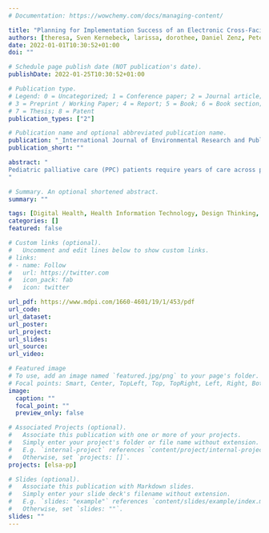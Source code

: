```yaml
---
# Documentation: https://wowchemy.com/docs/managing-content/

title: "Planning for Implementation Success of an Electronic Cross-Facility Health Record for Pediatric Palliative Care Using the Consolidated Framework for Implementation Research (CFIR)"
authors: [theresa, Sven Kernebeck, larissa, dorothee, Daniel Zenz, Peter Haas, boris, Jan Peter Ehlers]
date: 2022-01-01T10:30:52+01:00
doi: ""

# Schedule page publish date (NOT publication's date).
publishDate: 2022-01-25T10:30:52+01:00

# Publication type.
# Legend: 0 = Uncategorized; 1 = Conference paper; 2 = Journal article;
# 3 = Preprint / Working Paper; 4 = Report; 5 = Book; 6 = Book section;
# 7 = Thesis; 8 = Patent
publication_types: ["2"]

# Publication name and optional abbreviated publication name.
publication: "_International Journal of Environmental Research and Public Health_"
publication_short: ""

abstract: "
Pediatric palliative care (PPC) patients require years of care across professions and sectors. Sharing treatment-related information and communicating among different PPC professionals is critical to ensure good quality of care. In Germany, this communication is mostly paper-based and prone to errors. Therefore, an electronic cross-facility health record (ECHR) was participatorily designed with users, wherein information can be shared and PPC professionals can communicate with each other. As this form of electronic health record differs from existing models in Germany, there is a need for successful implementation to ensure a positive impact. Therefore, the facilitators and barriers to the implementation of ECHR in PPC were examined. Using the consolidated framework for implementation research (CFIR), transcripts of 32 interviews, 3 focus groups, and 20 think-aloud studies with PPC professionals were analyzed. CFIR indicated that the ECHR-design was viewed positively by users and can be a facilitator for implementation. Barriers exist, mainly due to the fact that the implementation is not planned, the use of the ECHR involves effort, costs are not covered, and all users must be motivated to use the ECHR for functionality. CFIR helps uncover the crux of the issues that need to be considered when planning ECHR implementation to improve care in PPC.
"

# Summary. An optional shortened abstract.
summary: ""

tags: [Digital Health, Health Information Technology, Design Thinking, Consolidated Framework For Implementation Research, Implementation, Palliative Care, Palliative Medicine, Pediatrics, Electronic Health Record]
categories: []
featured: false

# Custom links (optional).
#   Uncomment and edit lines below to show custom links.
# links:
# - name: Follow
#   url: https://twitter.com
#   icon_pack: fab
#   icon: twitter

url_pdf: https://www.mdpi.com/1660-4601/19/1/453/pdf
url_code:
url_dataset:
url_poster:
url_project:
url_slides:
url_source:
url_video:

# Featured image
# To use, add an image named `featured.jpg/png` to your page's folder. 
# Focal points: Smart, Center, TopLeft, Top, TopRight, Left, Right, BottomLeft, Bottom, BottomRight.
image:
  caption: ""
  focal_point: ""
  preview_only: false

# Associated Projects (optional).
#   Associate this publication with one or more of your projects.
#   Simply enter your project's folder or file name without extension.
#   E.g. `internal-project` references `content/project/internal-project/index.md`.
#   Otherwise, set `projects: []`.
projects: [elsa-pp]

# Slides (optional).
#   Associate this publication with Markdown slides.
#   Simply enter your slide deck's filename without extension.
#   E.g. `slides: "example"` references `content/slides/example/index.md`.
#   Otherwise, set `slides: ""`.
slides: ""
---
```

